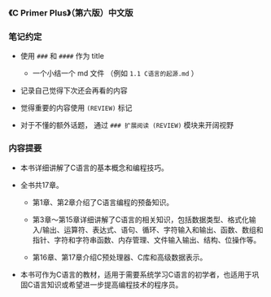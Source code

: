### 《C Primer Plus》（第六版）中文版


### 笔记约定
* 使用 `###` 和 `####` 作为 title
    * 一个小结一个 md 文件 （例如 `1.1 C语言的起源.md` ）

* 记录自己觉得下次还会再看的内容

* 觉得重要的内容使用 `(REVIEW)` 标记

* 对于不懂的额外话题， 通过 `### 扩展阅读 (REVIEW)` 模块来开阔视野


### 内容提要
* 本书详细讲解了C语言的基本概念和编程技巧。

* 全书共17章。
    * 第1章、第2章介绍了C语言编程的预备知识。

    * 第3章～第15章详细讲解了C语言的相关知识，包括数据类型、格式化输入/输出、运算符、表达式、语句、循环、字符输入和输出、函数、数组和指针、字符和字符串函数、内存管理、文件输入输出、结构、位操作等。

    * 第16章、第17章介绍C预处理器、C库和高级数据表示。

* 本书可作为C语言的教材，适用于需要系统学习C语言的初学者，也适用于巩固C语言知识或希望进一步提高编程技术的程序员。
